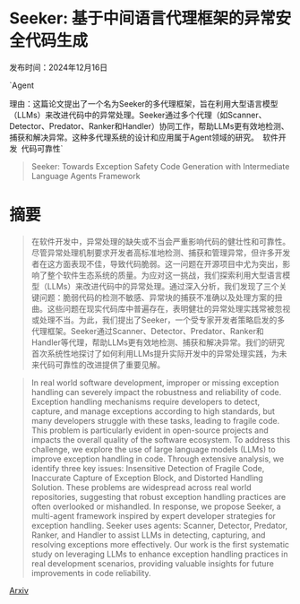 # Seeker: 基于中间语言代理框架的异常安全代码生成

发布时间：2024年12月16日

`Agent

理由：这篇论文提出了一个名为Seeker的多代理框架，旨在利用大型语言模型（LLMs）来改进代码中的异常处理。Seeker通过多个代理（如Scanner、Detector、Predator、Ranker和Handler）协同工作，帮助LLMs更有效地检测、捕获和解决异常。这种多代理系统的设计和应用属于Agent领域的研究。` `软件开发` `代码可靠性`

> Seeker: Towards Exception Safety Code Generation with Intermediate Language Agents Framework

# 摘要

> 在软件开发中，异常处理的缺失或不当会严重影响代码的健壮性和可靠性。尽管异常处理机制要求开发者高标准地检测、捕获和管理异常，但许多开发者在这方面表现不佳，导致代码脆弱。这一问题在开源项目中尤为突出，影响了整个软件生态系统的质量。为应对这一挑战，我们探索利用大型语言模型（LLMs）来改进代码中的异常处理。通过深入分析，我们发现了三个关键问题：脆弱代码的检测不敏感、异常块的捕获不准确以及处理方案的扭曲。这些问题在现实代码库中普遍存在，表明健壮的异常处理实践常被忽视或处理不当。为此，我们提出了Seeker，一个受专家开发者策略启发的多代理框架。Seeker通过Scanner、Detector、Predator、Ranker和Handler等代理，帮助LLMs更有效地检测、捕获和解决异常。我们的研究首次系统性地探讨了如何利用LLMs提升实际开发中的异常处理实践，为未来代码可靠性的改进提供了重要见解。

> In real world software development, improper or missing exception handling can severely impact the robustness and reliability of code. Exception handling mechanisms require developers to detect, capture, and manage exceptions according to high standards, but many developers struggle with these tasks, leading to fragile code. This problem is particularly evident in open-source projects and impacts the overall quality of the software ecosystem. To address this challenge, we explore the use of large language models (LLMs) to improve exception handling in code. Through extensive analysis, we identify three key issues: Insensitive Detection of Fragile Code, Inaccurate Capture of Exception Block, and Distorted Handling Solution. These problems are widespread across real world repositories, suggesting that robust exception handling practices are often overlooked or mishandled. In response, we propose Seeker, a multi-agent framework inspired by expert developer strategies for exception handling. Seeker uses agents: Scanner, Detector, Predator, Ranker, and Handler to assist LLMs in detecting, capturing, and resolving exceptions more effectively. Our work is the first systematic study on leveraging LLMs to enhance exception handling practices in real development scenarios, providing valuable insights for future improvements in code reliability.

[Arxiv](https://arxiv.org/abs/2412.11713)